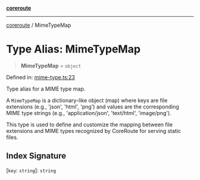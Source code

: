 [**coreroute**](../README.md)

***

[coreroute](../globals.md) / MimeTypeMap

# Type Alias: MimeTypeMap

> **MimeTypeMap** = `object`

Defined in: [mime-type.ts:23](https://github.com/cmames/CoreRoute/blob/34fca531a4b922d9286707719d461be29f19fea2/src/mime-type.ts#L23)

Type alias for a MIME type map.

A `MimeTypeMap` is a dictionary-like object (map) where keys are file extensions
(e.g., 'json', 'html', 'png') and values are the corresponding MIME type strings
(e.g., 'application/json', 'text/html', 'image/png').

This type is used to define and customize the mapping between file extensions and
MIME types recognized by CoreRoute for serving static files.

## Index Signature

\[`key`: `string`\]: `string`
